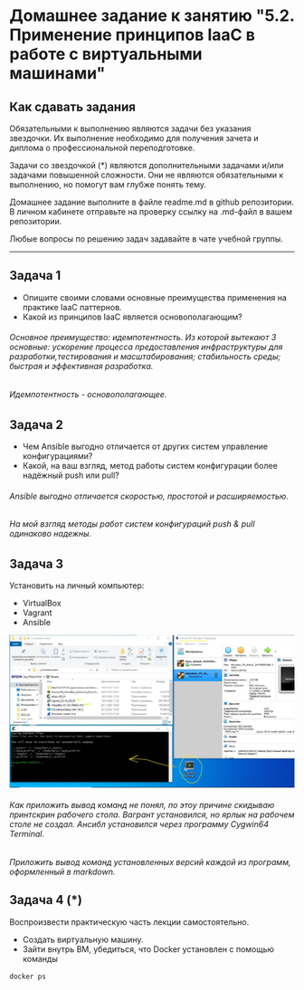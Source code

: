 
# Домашнее задание к занятию "5.2. Применение принципов IaaC в работе с виртуальными машинами"

## Как сдавать задания

Обязательными к выполнению являются задачи без указания звездочки. Их выполнение необходимо для получения зачета и диплома о профессиональной переподготовке.

Задачи со звездочкой (*) являются дополнительными задачами и/или задачами повышенной сложности. Они не являются обязательными к выполнению, но помогут вам глубже понять тему.

Домашнее задание выполните в файле readme.md в github репозитории. В личном кабинете отправьте на проверку ссылку на .md-файл в вашем репозитории.

Любые вопросы по решению задач задавайте в чате учебной группы.

---

## Задача 1

- Опишите своими словами основные преимущества применения на практике IaaC паттернов.
- Какой из принципов IaaC является основополагающим?  
###### Основное преимущество: идемпотентность. Из которой вытекают 3 основные: ускорение процесса предоставления инфраструктуры для разработки,тестирования и масштабирования; стабильность среды; быстрая и эффективная разработка.  
###### Идемпотентность - основополагающее.  

## Задача 2

- Чем Ansible выгодно отличается от других систем управление конфигурациями?
- Какой, на ваш взгляд, метод работы систем конфигурации более надёжный push или pull?  
###### Ansible выгодно отличается скоростью, простотой и расширяемостью.  
###### На мой взгляд методы работ систем конфигураций push & pull одинаково надежны.


## Задача 3

Установить на личный компьютер:

- VirtualBox
- Vagrant
- Ansible  

![IMG](/images/Virt-2.2.jpg)  
###### Как приложить вывод команд не понял, по этоу причине скидываю принтскрин рабочего стола. Вагрант установился, но ярлык на рабочем столе не создал. Ансибл установился через программу Cygwin64 Terminal. 

*Приложить вывод команд установленных версий каждой из программ, оформленный в markdown.*

## Задача 4 (*)

Воспроизвести практическую часть лекции самостоятельно.

- Создать виртуальную машину.
- Зайти внутрь ВМ, убедиться, что Docker установлен с помощью команды
```
docker ps
```